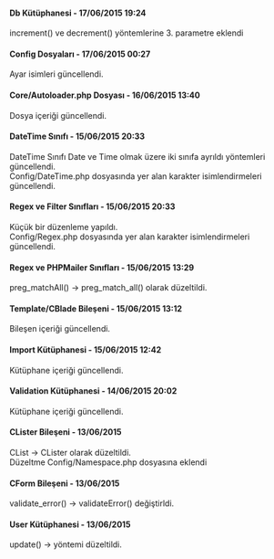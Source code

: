 <h4>Db Kütüphanesi - 17/06/2015 19:24</h4>
<p>increment() ve decrement() yöntemlerine 3. parametre eklendi</p>

<h4>Config Dosyaları - 17/06/2015 00:27</h4>
<p>Ayar isimleri güncellendi.</p>

<h4>Core/Autoloader.php Dosyası - 16/06/2015 13:40</h4>
<p>Dosya içeriği güncellendi.</p>

<h4>DateTime Sınıfı - 15/06/2015 20:33</h4>
<p>DateTime Sınıfı Date ve Time olmak üzere iki sınıfa ayrıldı yöntemleri güncellendi.<br>
Config/DateTime.php dosyasında yer alan karakter isimlendirmeleri güncellendi.</p>

<h4>Regex ve Filter Sınıfları - 15/06/2015 20:33</h4>
<p>Küçük bir düzenleme yapıldı.<br>
Config/Regex.php dosyasında yer alan karakter isimlendirmeleri güncellendi.</p>

<h4>Regex ve PHPMailer Sınıfları - 15/06/2015 13:29</h4>
<p>preg_matchAll() -> preg_match_all() olarak düzeltildi.</p>

<h4>Template/CBlade Bileşeni - 15/06/2015 13:12</h4>
<p>Bileşen içeriği güncellendi.</p>

<h4>Import Kütüphanesi - 15/06/2015 12:42</h4>
<p>Kütüphane içeriği güncellendi.</p>

<h4>Validation Kütüphanesi - 14/06/2015 20:02</h4>
<p>Kütüphane içeriği güncellendi.</p>

<h4>CLister Bileşeni - 13/06/2015</h4>
<p>CList -> CLister olarak düzeltildi.<br>
Düzeltme Config/Namespace.php dosyasına eklendi</p>

<h4>CForm Bileşeni - 13/06/2015</h4>
<p>validate_error() -> validateError() değiştirldi.</p>

<h4>User Kütüphanesi - 13/06/2015</h4>
<p>update() -> yöntemi düzeltildi.</p>
